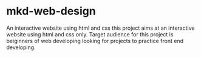 # mkd-web-design
An interactive website using html and css
this project aims at an interactive website using html and css only.
Target audience for this project is beiginners of web developing looking for projects to practice front end developing. 

